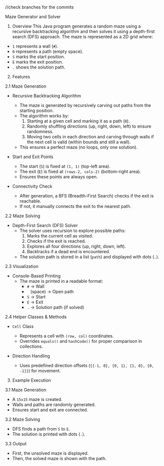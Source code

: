 //check branches for the commits

 Maze Generator and Solver 

1. Overview
This Java program generates a random maze using a recursive backtracking algorithm and then solves it using a depth-first search (DFS) approach. The maze is represented as a 2D grid where:
- `1` represents a wall (`#`).
- `0` represents a path (empty space).
- `S` marks the start position.
- `E` marks the exit position.
- `.` shows the solution path.

2. Features

2.1 Maze Generation
- Recursive Backtracking Algorithm 
  - The maze is generated by recursively carving out paths from the starting position.
  - The algorithm works by:
    1. Starting at a given cell and marking it as a path (`0`).
    2. Randomly shuffling directions (up, right, down, left) to ensure randomness.
    3. Moving two cells in each direction and carving through walls if the next cell is valid (within bounds and still a wall).
  - This ensures a perfect maze (no loops, only one solution).

- Start and Exit Points 
  - The start (`S`) is fixed at `(1, 1)` (top-left area).
  - The exit (`E`) is fixed at `(rows-2, cols-2)` (bottom-right area).
  - Ensures these points are always open.

- Connectivity Check  
  - After generation, a BFS (Breadth-First Search) checks if the exit is reachable.
  - If not, it manually connects the exit to the nearest path.

2.2 Maze Solving
- Depth-First Search (DFS) Solver  
  - The solver uses recursion to explore possible paths:
    1. Marks the current cell as visited.
    2. Checks if the exit is reached.
    3. Explores all four directions (up, right, down, left).
    4. Backtracks if a dead end is encountered.
  - The solution path is stored in a list (`path`) and displayed with dots (`.`).

2.3 Visualization
- Console-Based Printing  
  - The maze is printed in a readable format:
    - `#` → Wall
    - ` ` (space) → Open path
    - `S` → Start
    - `E` → Exit
    - `.` → Solution path (if solved)

2.4 Helper Classes & Methods
- `Cell` Class  
  - Represents a cell with `(row, col)` coordinates.
  - Overrides `equals()` and `hashCode()` for proper comparison in collections.
  
- Direction Handling 
  - Uses predefined direction offsets (`{{-1, 0}, {0, 1}, {1, 0}, {0, -1}}`) for movement.

3. Example Execution
  
3.1 Maze Generation 
   - A `15x15` maze is created.
   - Walls and paths are randomly generated.
   - Ensures start and exit are connected.

3.2 Maze Solving  
   - DFS finds a path from `S` to `E`.
   - The solution is printed with dots (`.`).

3.3 Output  
   - First, the unsolved maze is displayed.
   - Then, the solved maze is shown with the path.

